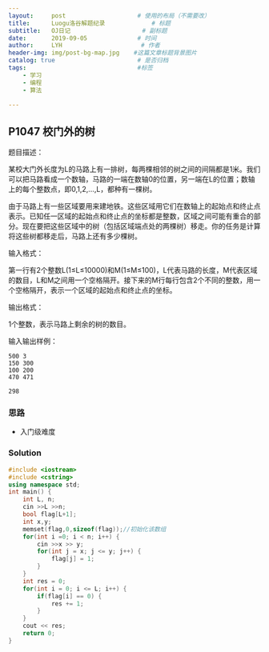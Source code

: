 ```yaml
---
layout:     post                    # 使用的布局（不需要改）
title:      Luogu洛谷解题纪录	           	# 标题 
subtitle:   OJ日记					# 副标题
date:       2019-09-05              # 时间
author:     LYH                      # 作者
header-img: img/post-bg-map.jpg    #这篇文章标题背景图片
catalog: true                       # 是否归档
tags:                               #标签
    - 学习
    - 编程
    - 算法

---
```


## P1047 校门外的树

题目描述：

某校大门外长度为L的马路上有一排树，每两棵相邻的树之间的间隔都是1米。我们可以把马路看成一个数轴，马路的一端在数轴0的位置，另一端在L的位置；数轴上的每个整数点，即0,1,2,…,L，都种有一棵树。

由于马路上有一些区域要用来建地铁。这些区域用它们在数轴上的起始点和终止点表示。已知任一区域的起始点和终止点的坐标都是整数，区域之间可能有重合的部分。现在要把这些区域中的树（包括区域端点处的两棵树）移走。你的任务是计算将这些树都移走后，马路上还有多少棵树。

输入格式：

第一行有2个整数L(1≤L≤10000)和M(1≤M≤100)，L代表马路的长度，M代表区域的数目，L和M之间用一个空格隔开。接下来的M行每行包含2个不同的整数，用一个空格隔开，表示一个区域的起始点和终止点的坐标。

输出格式：

1个整数，表示马路上剩余的树的数目。

输入输出样例：

```
500 3
150 300
100 200
470 471

298
```

### 思路

* 入门级难度


### Solution

```c++
#include <iostream>
#include <cstring>
using namespace std;
int main() {
    int L, n;
    cin >>L >>n;
    bool flag[L+1];
    int x,y;
    memset(flag,0,sizeof(flag));//初始化该数组
    for(int i =0; i < n; i++) {
        cin >>x >> y;
        for(int j = x; j <= y; j++) {
            flag[j] = 1;
        }
    }
    int res = 0;
    for(int i = 0; i <= L; i++) {
        if(flag[i] == 0) {
            res += 1;
        }
    }
    cout << res;
    return 0;
}
```


